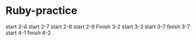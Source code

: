 # Ruby-practice
start 2-4
start 2-7
start 2-8
start 2-9
Finish 3-2
start 3-3
start 3-7
finish 3-7
start 4-1
finish 4-2
